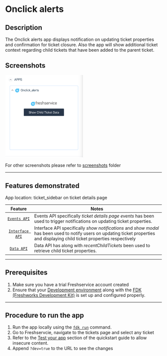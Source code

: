 # Onclick alerts

## Description

The Onclick alerts app displays notification on updating ticket properties and confirmation for ticket closure. Also the app will show additional ticket context regarding child tickets that have been added to the parent ticket.

## Screenshots

<img src="./screenshots/AppFace.png" width="250">  

For other screenshots please refer to [screenshots](./screenshots/) folder

***

## Features demonstrated

App location: ticket_sidebar on ticket details page

| Feature | Notes |
|:---: |---|
| [`Events API`](https://developer.freshservice.com/docs/events/#ticket_page_events) | Events API specifically _ticket details page events_  has been used to trigger notifications on updating ticket properties. |
|[`Interface API`](https://developer.freshservice.com/docs/interface/)| Interface API specifically _show notifications_ and _show modal_ has been used to notify users on updating ticket properties and displaying child ticket properties respectively|
| [`Data API`](https://developer.freshservice.com/docs/data-api/#ticket_details_page) | Data API has along with _recentChildTickets_ been used to retrieve child ticket properties.|

***

## Prerequisites

1. Make sure you have a trial Freshservice account created
2. Ensure that your [Development environment](https://developer.freshservice.com/docs/quick-start/) along with the [FDK (Freshworks Development Kit)](https://developer.freshservice.com/docs/freshworks-cli/) is set up and configured properly.

***

## Procedure to run the app

1. Run the app locally using the [`fdk run`](https://developers.freshservice.com/docs/freshworks-cli/#_run) command.
2. Go to Freshservcie, navigate to the tickets page and select any ticket
3. Refer to the [Test your app](https://developer.freshservice.com/docs/quick-start/) section of the quickstart guide to allow insecure content.
4. Append `?dev=true` to the URL to see the changes
